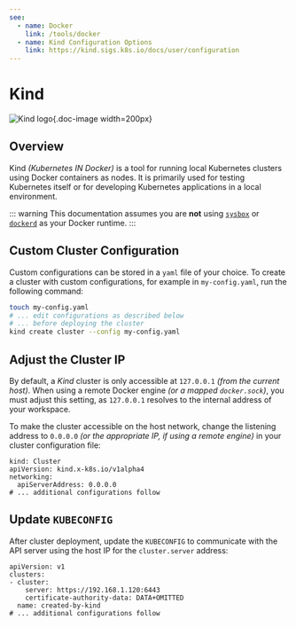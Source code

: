 ```yaml
---
see:
  - name: Docker
    link: /tools/docker
  - name: Kind Configuration Options
    link: https://kind.sigs.k8s.io/docs/user/configuration
---
```


# Kind

![Kind logo](/icons/kind.png){.doc-image width=200px}

## Overview

Kind *(Kubernetes IN Docker)* is a tool for running local Kubernetes clusters using Docker
containers as nodes.
It is primarily used for testing Kubernetes itself or for developing Kubernetes
applications in a local environment.

::: warning
This documentation assumes you are **not** using [`sysbox`][sysbox] or [`dockerd`][dockerd]
as your Docker runtime.
:::

## Custom Cluster Configuration

Custom configurations can be stored in a `yaml` file of your choice.
To create a cluster with custom configurations, for example in `my-config.yaml`, run the
following command:

```sh
touch my-config.yaml
# ... edit configurations as described below
# ... before deploying the cluster
kind create cluster --config my-config.yaml
```

## Adjust the Cluster IP

By default, a *Kind* cluster is only accessible at `127.0.0.1` *(from the current host)*.
When using a remote Docker engine *(or a mapped `docker.sock`)*, you must adjust this
setting, as `127.0.0.1` resolves to the internal address of your workspace.

To make the cluster accessible on the host network, change the listening address to
`0.0.0.0` *(or the appropriate IP, if using a remote engine)* in your cluster
configuration file:

```yaml{4}
kind: Cluster
apiVersion: kind.x-k8s.io/v1alpha4
networking:
  apiServerAddress: 0.0.0.0
# ... additional configurations follow
```

## Update `KUBECONFIG`

After cluster deployment, update the `KUBECONFIG` to communicate with the API server
using the host IP for the `cluster.server` address:

```yaml{4}
apiVersion: v1
clusters:
- cluster:
    server: https://192.168.1.120:6443
    certificate-authority-data: DATA+OMITTED
  name: created-by-kind
# ... additional configurations follow
```

[dockerd]: /tools/docker
[sysbox]: /tools/docker#_1-use-sysbox-suggested
